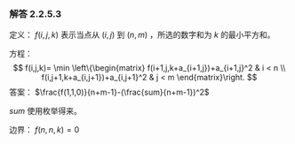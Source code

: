 ### 解答 2.2.5.3

定义： $f(i,j,k)$ 表示当点从 $(i,j)$ 到 $(n,m)$ ，所选的数字和为 $k$ 的最小平方和。

方程：
$$
f(i,j,k)=
\min
\left\{\begin{matrix}
f(i+1,j,k+a_{i+1,j})+a_{i+1,j}^2 & i < n  \\
f(i,j+1,k+a_{i,j+1})+a_{i,j+1}^2 & j < m
\end{matrix}\right.
$$
答案： $\frac{f(1,1,0)}{n+m-1}-(\frac{sum}{n+m-1})^2$

$sum$ 使用枚举得来。

边界： $f(n,n,k)=0$